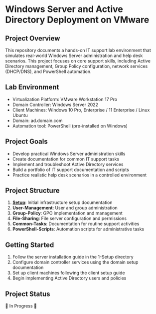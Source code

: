 <h1>Windows Server and Active Directory Deployment on VMware</h1>

<h2>Project Overview</h2>
This repository documents a hands-on IT support lab environment that simulates real-world Windows Server administration and help desk scenarios. This project focuses on core support skills, including Active Directory management, Group Policy configuration, network services (DHCP/DNS), and PowerShell automation.

<h2>Lab Environment</h2>

* Virtualization Platform: VMware Workstation 17 Pro
* Domain Controller: Windows Server 2022
* Client Machines: Windows 10 Pro, Enterprise / 11 Enterprise / Linux Ubuntu
* Domain: ad.domain.com
* Automation tool: PowerShell (pre-installed on Windows)

<h2>Project Goals</h2>

- Develop practical Windows Server administration skills
- Create documentation for common IT support tasks
- Implement and troubleshoot Active Directory services
- Build a portfolio of IT support documentation and scripts
- Practice realistic help desk scenarios in a controlled environment

<h2>Project Structure</h2>

1. __[Setup](https://github.com/vitaliizghonnik/windows-server-2022-ad-lab/tree/main/1-Setup)__: Initial infrastructure setup documentation
2. __User-Management__: User and group administration
3. __Group-Policy__: GPO implementation and management
4. __File-Sharing__: File server configuration and permissions
5. __Common-Tasks__: Documentation for routine support activities
6. __PowerShell-Scripts__: Automation scripts for administrative tasks

<h2>Getting Started</h2>

1. Follow the server installation guide in the 1-Setup directory
2. Configure domain controller services using the domain setup documentation
3. Set up client machines following the client setup guide
4. Begin implementing Active Directory users and policies

<h2>Project Status</h2>
🚧 In Progress 🚧
